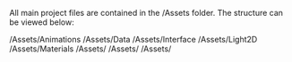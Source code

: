 All main project files are contained in the /Assets folder.
The structure can be viewed below:

/Assets/Animations
/Assets/Data
/Assets/Interface
/Assets/Light2D
/Assets/Materials
/Assets/
/Assets/
/Assets/